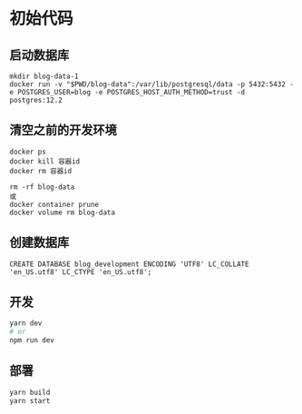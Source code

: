# 初始代码

## 启动数据库

```
mkdir blog-data-1
docker run -v "$PWD/blog-data":/var/lib/postgresql/data -p 5432:5432 -e POSTGRES_USER=blog -e POSTGRES_HOST_AUTH_METHOD=trust -d postgres:12.2
```

## 清空之前的开发环境

```
docker ps
docker kill 容器id
docker rm 容器id

rm -rf blog-data
或
docker container prune
docker volume rm blog-data
```

## 创建数据库

```
CREATE DATABASE blog_development ENCODING 'UTF8' LC_COLLATE 'en_US.utf8' LC_CTYPE 'en_US.utf8';
```

## 开发

```bash
yarn dev
# or
npm run dev
```

## 部署

```bash
yarn build
yarn start
```
